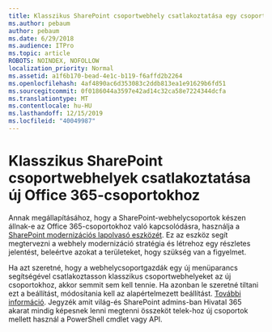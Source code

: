 ```yaml
---
title: Klasszikus SharePoint csoportwebhely csatlakoztatása egy csoporthoz
ms.author: pebaum
author: pebaum
ms.date: 6/29/2018
ms.audience: ITPro
ms.topic: article
ROBOTS: NOINDEX, NOFOLLOW
localization_priority: Normal
ms.assetid: a1f6b170-bead-4e1c-b119-f6affd2b2264
ms.openlocfilehash: 4af4890ac6d353083c2ddb813ea1e91629b6fd51
ms.sourcegitcommit: 0f0186044a3597e42ad14c32ca58e7224344dcfa
ms.translationtype: MT
ms.contentlocale: hu-HU
ms.lasthandoff: 12/15/2019
ms.locfileid: "40049987"
---
```

# <a name="connect-classic-sharepoint-team-sites-to-new-office-365-groups"></a>Klasszikus SharePoint csoportwebhelyek csatlakoztatása új Office 365-csoportokhoz

Annak megállapításához, hogy a SharePoint-webhelycsoportok készen állnak-e az Office 365-csoportokhoz való kapcsolódásra, használja a [SharePoint modernizációs lapolvasó eszközét](https://go.microsoft.com/fwlink/?linkid=873066). Ez az eszköz segít megtervezni a webhely modernizáció stratégia és létrehoz egy részletes jelentést, beleértve azokat a területeket, hogy szükség van a figyelmet.
  
Ha azt szeretné, hogy a webhelycsoportgazdák egy új menüparancs segítségével csatlakoztasson klasszikus csoportwebhelyeket az új csoportokhoz, akkor semmit sem kell tennie. Ha azonban le szeretné tiltani ezt a beállítást, módosítania kell az alapértelmezett beállítást. [További információ](https://go.microsoft.com/fwlink/?linkid=2004316). Jegyzék amit világ-és SharePoint admins-ban Hivatal 365 akarat mindig képesnek lenni megtenni összeköt telek-hoz új csoportok mellett használ a PowerShell cmdlet vagy API.
  

